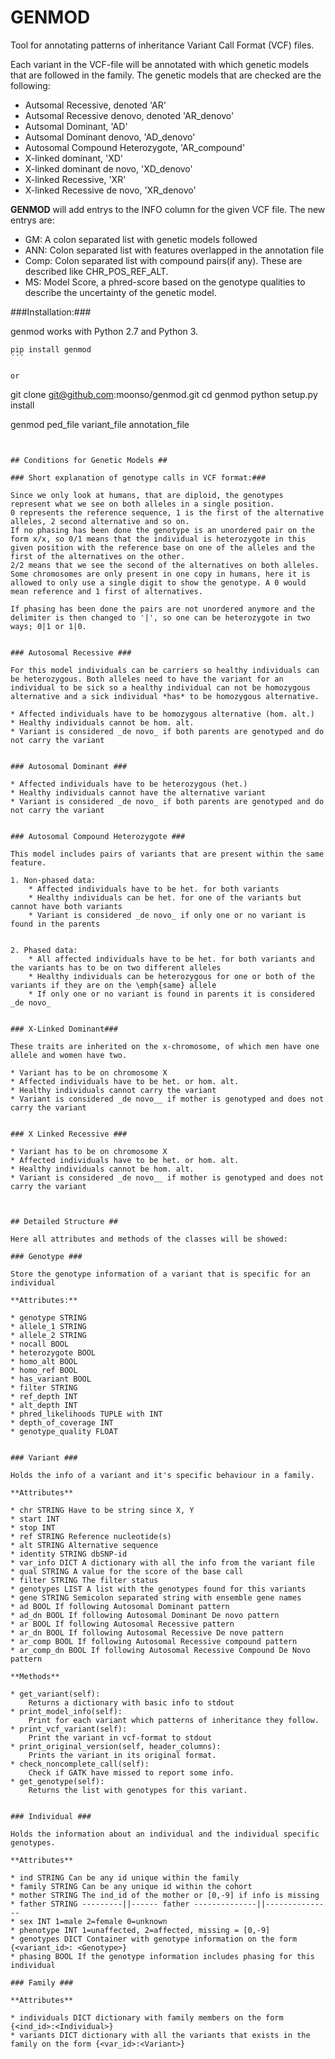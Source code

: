 # GENMOD #


Tool for annotating patterns of inheritance Variant Call Format (VCF) files.

Each variant in the VCF-file will be annotated with which genetic models that are followed in the family.
The genetic models that are checked are the following:

* Autsomal Recessive, denoted 'AR'
* Autsomal Recessive denovo, denoted 'AR_denovo'
* Autsomal Dominant, 'AD'
* Autsomal Dominant denovo, 'AD_denovo'
* Autosomal Compound Heterozygote, 'AR_compound'
* X-linked dominant, 'XD'
* X-linked dominant de novo, 'XD_denovo'
* X-linked Recessive, 'XR'
* X-linked Recessive de novo, 'XR_denovo'

**GENMOD** will add entrys to the INFO column for the given VCF file. The new entrys are: 
    
- GM: A colon separated list with genetic models followed
- ANN: Colon separated list with features overlapped in the annotation file
- Comp: Colon separated list with compound pairs(if any). These are described like CHR_POS_REF_ALT.
- MS: Model Score, a phred-score based on the genotype qualities to describe the uncertainty of the genetic model.


###Installation:###

genmod works with Python 2.7 and Python 3.


```
pip install genmod
´´´

or

```
 git clone git@github.com:moonso/genmod.git
 cd genmod
 python setup.py install

genmod ped_file variant_file annotation_file

```


## Conditions for Genetic Models ##

### Short explanation of genotype calls in VCF format:###

Since we only look at humans, that are diploid, the genotypes represent what we see on both alleles in a single position.
0 represents the reference sequence, 1 is the first of the alternative alleles, 2 second alternative and so on.
If no phasing has been done the genotype is an unordered pair on the form x/x, so 0/1 means that the individual is heterozygote in this given position with the reference base on one of the alleles and the first of the alternatives on the other.
2/2 means that we see the second of the alternatives on both alleles.
Some chromosomes are only present in one copy in humans, here it is allowed to only use a single digit to show the genotype. A 0 would mean reference and 1 first of alternatives.

If phasing has been done the pairs are not unordered anymore and the delimiter is then changed to '|', so one can be heterozygote in two ways; 0|1 or 1|0.


### Autosomal Recessive ###

For this model individuals can be carriers so healthy individuals can be heterozygous. Both alleles need to have the variant for an individual to be sick so a healthy individual can not be homozygous alternative and a sick individual *has* to be homozygous alternative.

* Affected individuals have to be homozygous alternative (hom. alt.)
* Healthy individuals cannot be hom. alt.
* Variant is considered _de novo_ if both parents are genotyped and do not carry the variant


### Autosomal Dominant ###

* Affected individuals have to be heterozygous (het.)
* Healthy individuals cannot have the alternative variant
* Variant is considered _de novo_ if both parents are genotyped and do not carry the variant


### Autosomal Compound Heterozygote ###

This model includes pairs of variants that are present within the same feature.

1. Non-phased data:
	* Affected individuals have to be het. for both variants
	* Healthy individuals can be het. for one of the variants but cannot have both variants
	* Variant is considered _de novo_ if only one or no variant is found in the parents
  	
  
2. Phased data:
	* All affected individuals have to be het. for both variants and the variants has to be on two different alleles
	* Healthy individuals can be heterozygous for one or both of the variants if they are on the \emph{same} allele
	* If only one or no variant is found in parents it is considered _de novo_


### X-Linked Dominant###

These traits are inherited on the x-chromosome, of which men have one allele and women have two. 

* Variant has to be on chromosome X
* Affected individuals have to be het. or hom. alt.
* Healthy individuals cannot carry the variant
* Variant is considered _de novo__ if mother is genotyped and does not carry the variant
    

### X Linked Recessive ###

* Variant has to be on chromosome X
* Affected individuals have to be het. or hom. alt.
* Healthy individuals cannot be hom. alt.
* Variant is considered _de novo__ if mother is genotyped and does not carry the variant



## Detailed Structure ##

Here all attributes and methods of the classes will be showed:

### Genotype ###

Store the genotype information of a variant that is specific for an individual

**Attributes:**

* genotype STRING
* allele_1 STRING
* allele_2 STRING
* nocall BOOL
* heterozygote BOOL
* homo_alt BOOL
* homo_ref BOOL
* has_variant BOOL
* filter STRING
* ref_depth INT
* alt_depth INT
* phred_likelihoods TUPLE with INT
* depth_of_coverage INT
* genotype_quality FLOAT


### Variant ###

Holds the info of a variant and it's specific behaviour in a family.

**Attributes**

* chr STRING Have to be string since X, Y
* start INT
* stop INT 
* ref STRING Reference nucleotide(s)
* alt STRING Alternative sequence
* identity STRING dbSNP-id
* var_info DICT A dictionary with all the info from the variant file
* qual STRING A value for the score of the base call
* filter STRING The filter status
* genotypes LIST A list with the genotypes found for this variants
* gene STRING Semicolon separated string with ensemble gene names
* ad BOOL If following Autosomal Dominant pattern
* ad_dn BOOL If following Autosomal Dominant De novo pattern
* ar BOOL If following Autosomal Recessive pattern
* ar_dn BOOL If following Autosomal Recessive De nove pattern
* ar_comp BOOL If following Autosomal Recessive compound pattern
* ar_comp_dn BOOL If following Autosomal Recessive Compound De Novo pattern

**Methods**

* get_variant(self):
	Returns a dictionary with basic info to stdout
* print_model_info(self):
	Print for each variant which patterns of inheritance they follow.	
* print_vcf_variant(self):
	Print the variant in vcf-format to stdout
* print_original_version(self, header_columns):
	Prints the variant in its original format.
* check_noncomplete_call(self):
	Check if GATK have missed to report some info.
* get_genotype(self):
	Returns the list with genotypes for this variant.


### Individual ###

Holds the information about an individual and the individual specific genotypes.

**Attributes**

* ind STRING Can be any id unique within the family
* family STRING Can be any unique id within the cohort
* mother STRING The ind_id of the mother or [0,-9] if info is missing
* father STRING ---------||------ father --------------||---------------
* sex INT 1=male 2=female 0=unknown
* phenotype INT 1=unaffected, 2=affected, missing = [0,-9]
* genotypes DICT Container with genotype information on the form {<variant_id>: <Genotype>}
* phasing BOOL If the genotype information includes phasing for this individual

### Family ###

**Attributes**

* individuals DICT dictionary with family members on the form {<ind_id>:<Individual>}
* variants DICT dictionary with all the variants that exists in the family on the form {<var_id>:<Variant>}
